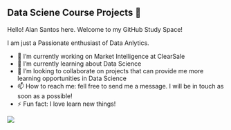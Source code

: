 ## Data Sciene Course Projects 👋

Hello! Alan Santos here. Welcome to my GitHub Study Space!

I am just a Passionate enthusiast of Data Anlytics.

- 🔭 I’m currently working on Market Intelligence at ClearSale
- 🌱 I’m currently learning about Data Science
- 👯 I’m looking to collaborate on projects that can provide me more learning opportunities in Data Science
- 📫 How to reach me: fell free to send me a message. I will be in touch as soon as a possible!
- ⚡ Fun fact: I love learn new things!

<a href="https://www.linkedin.com/in/allanpxao" target="_blank"><img loading="lazy" src="https://img.shields.io/badge/-LinkedIn-%230077B5?style=for-the-badge&logo=linkedin&logoColor=white" target="_blank"></a>   
</div>
<link rel="stylesheet" type='text/css' href="https://cdn.jsdelivr.net/gh/devicons/devicon@latest/devicon.min.css" />
